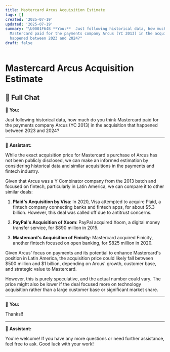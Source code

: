 ```yaml
---
title: Mastercard Arcus Acquisition Estimate
tags: []
created: '2025-07-19'
updated: '2025-07-19'
summary: "\U0001F64B **You:**  Just following historical data, how much do you think
  Mastercard paid for the payments company Arcus (YC 2013) in the acquisition that
  happened between 2023 and 2024?"
draft: false
---
```


# Mastercard Arcus Acquisition Estimate

## 🧠 Full Chat

🙋 **You:**

Just following historical data, how much do you think Mastercard paid for the payments company Arcus (YC 2013) in the acquisition that happened between 2023 and 2024?

---

🤖 **Assistant:**

While the exact acquisition price for Mastercard's purchase of Arcus has not been publicly disclosed, we can make an informed estimation by considering historical data and similar acquisitions in the payments and fintech industry.

Given that Arcus was a Y Combinator company from the 2013 batch and focused on fintech, particularly in Latin America, we can compare it to other similar deals:

1. **Plaid's Acquisition by Visa**: In 2020, Visa attempted to acquire Plaid, a fintech company connecting banks and fintech apps, for about $5.3 billion. However, this deal was called off due to antitrust concerns.

2. **PayPal's Acquisition of Xoom**: PayPal acquired Xoom, a digital money transfer service, for $890 million in 2015.

3. **Mastercard's Acquisition of Finicity**: Mastercard acquired Finicity, another fintech focused on open banking, for $825 million in 2020.

Given Arcus' focus on payments and its potential to enhance Mastercard's position in Latin America, the acquisition price could likely fall between $500 million and $1 billion, depending on Arcus' growth, customer base, and strategic value to Mastercard.

However, this is purely speculative, and the actual number could vary. The price might also be lower if the deal focused more on technology acquisition rather than a large customer base or significant market share.

---

🙋 **You:**

Thanks!!

---

🤖 **Assistant:**

You're welcome! If you have any more questions or need further assistance, feel free to ask. Good luck with your work!